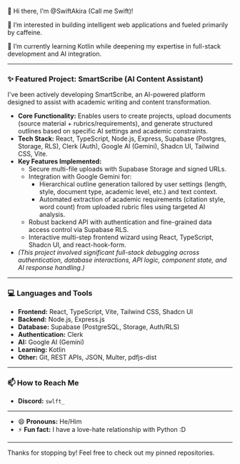 👋 Hi there, I’m @SwiftAkira (Call me Swift)!

👀 I’m interested in building intelligent web applications and fueled primarily by caffeine.

🌱 I’m currently learning Kotlin while deepening my expertise in full-stack development and AI integration.

---

### ✨ Featured Project: SmartScribe (AI Content Assistant)

I've been actively developing SmartScribe, an AI-powered platform designed to assist with academic writing and content transformation.

*   **Core Functionality:** Enables users to create projects, upload documents (source material + rubrics/requirements), and generate structured outlines based on specific AI settings and academic constraints.
*   **Tech Stack:** React, TypeScript, Node.js, Express, Supabase (Postgres, Storage, RLS), Clerk (Auth), Google AI (Gemini), Shadcn UI, Tailwind CSS, Vite.
*   **Key Features Implemented:**
    *   Secure multi-file uploads with Supabase Storage and signed URLs.
    *   Integration with Google Gemini for:
        *   Hierarchical outline generation tailored by user settings (length, style, document type, academic level, etc.) and text context.
        *   Automated extraction of academic requirements (citation style, word count) from uploaded rubric files using targeted AI analysis.
    *   Robust backend API with authentication and fine-grained data access control via Supabase RLS.
    *   Interactive multi-step frontend wizard using React, TypeScript, Shadcn UI, and react-hook-form.
*   *(This project involved significant full-stack debugging across authentication, database interactions, API logic, component state, and AI response handling.)*

---

### 💻 Languages and Tools

*   **Frontend:** React, TypeScript, Vite, Tailwind CSS, Shadcn UI
*   **Backend:** Node.js, Express.js
*   **Database:** Supabase (PostgreSQL, Storage, Auth/RLS)
*   **Authentication:** Clerk
*   **AI:** Google AI (Gemini)
*   **Learning:** Kotlin
*   **Other:** Git, REST APIs, JSON, Multer, pdfjs-dist
  
---

### 📫 How to Reach Me

*   **Discord:** `swlft_`

---

*   😄 **Pronouns:** He/Him
*   ⚡ **Fun fact:** I have a love-hate relationship with Python :D

---

Thanks for stopping by! Feel free to check out my pinned repositories.
